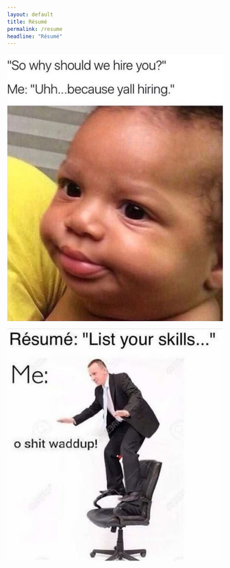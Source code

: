 ```yaml
---
layout: default
title: Résumé
permalink: /resume
headline: "Résumé"
---
```


[![uh, because y'all hiring](/img/hiring.png)](https://github.com/maercoftheshire/resume)

[![o shit whaddup](/img/resume.jpg)](https://github.com/maercoftheshire/resume)
